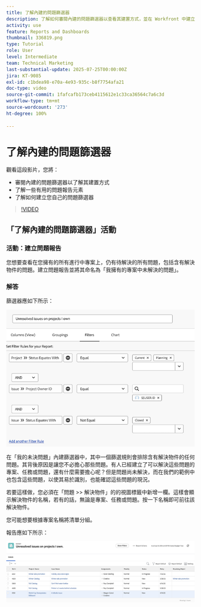 ```yaml
---
title: 了解內建的問題篩選器
description: 了解如何審閱內建的問題篩選器以查看其建置方式，並在 Workfront 中建立自己的問題篩選器。
activity: use
feature: Reports and Dashboards
thumbnail: 336819.png
type: Tutorial
role: User
level: Intermediate
team: Technical Marketing
last-substantial-update: 2025-07-25T00:00:00Z
jira: KT-9085
exl-id: c1bdea98-e70a-4e93-935c-b8f7754afa21
doc-type: video
source-git-commit: 1fafcafb173ceb4115612e1c33ca36564c7a6c3d
workflow-type: tm+mt
source-wordcount: '273'
ht-degree: 100%

---
```


# 了解內建的問題篩選器

觀看這段影片，您將：

* 審閱內建的問題篩選器以了解其建置方式
* 了解一些有用的問題報告元素
* 了解如何建立您自己的問題篩選器

>[!VIDEO](https://video.tv.adobe.com/v/336819/?quality=12&learn=on)


## 「了解內建的問題篩選器」活動


### 活動：建立問題報告

您想要查看在您擁有的所有進行中專案上，仍有待解決的所有問題，包括含有解決物件的問題。建立問題報告並將其命名為「我擁有的專案中未解決的問題」。

### 解答

篩選器應如下所示：

![影像顯示建立問題篩選器的畫面](assets/opening-built-in-issue-filters-1.png)

在「我的未決問題」內建篩選器中，其中一個篩選規則會排除含有解決物件的任何問題。其背後原因是讓您不必擔心那些問題。有人已經建立了可以解決這些問題的專案、任務或問題，還有什麼需要擔心呢？但是問題尚未解決，而在我們的範例中也包含這些問題，以使其易於識別，也能確認這些問題的現況。

若要這樣做，您必須在「問題 >> 解決物件」的的視圖標籤中新增一欄。這樣會顯示解決物件的名稱，若有的話，無論是專案、任務或問題。按一下名稱即可前往該解決物件。

您可能想要根據專案名稱將清單分組。

報告應如下所示：

![影像顯示問題報告](assets/opening-built-in-issue-filters-2.png)
